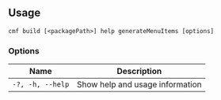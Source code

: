 <!-- BEGIN USAGE -->

Usage
-----

```
cmf build [<packagePath>] help generateMenuItems [options]
```

### Options

Name | Description
---- | -----------
`-?, -h, --help` | Show help and usage information


<!-- END USAGE -->
